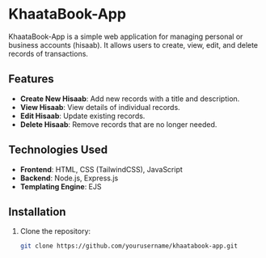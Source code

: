 # KhaataBook-App

KhaataBook-App is a simple web application for managing personal or business accounts (hisaab). It allows users to create, view, edit, and delete records of transactions.

## Features

- **Create New Hisaab**: Add new records with a title and description.
- **View Hisaab**: View details of individual records.
- **Edit Hisaab**: Update existing records.
- **Delete Hisaab**: Remove records that are no longer needed.

## Technologies Used

- **Frontend**: HTML, CSS (TailwindCSS), JavaScript
- **Backend**: Node.js, Express.js
- **Templating Engine**: EJS

## Installation

1. Clone the repository:
   ```sh
   git clone https://github.com/yourusername/khaatabook-app.git
